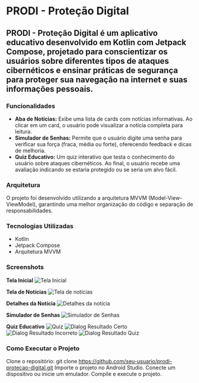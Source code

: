 # PRODI - Proteção Digital
## PRODI - Proteção Digital é um aplicativo educativo desenvolvido em Kotlin com Jetpack Compose, projetado para conscientizar os usuários sobre diferentes tipos de ataques cibernéticos e ensinar práticas de segurança para proteger sua navegação na internet e suas informações pessoais.

### Funcionalidades

- **Aba de Notícias:** Exibe uma lista de cards com notícias informativas. Ao clicar em um card, o usuário pode visualizar a notícia completa para leitura.
- **Simulador de Senhas:** Permite que o usuário digite uma senha para verificar sua força (fraca, média ou forte), oferecendo feedback e dicas de melhoria.
- **Quiz Educativo:** Um quiz interativo que testa o conhecimento do usuário sobre ataques cibernéticos. Ao final, o usuário recebe uma avaliação indicando se estaria protegido ou se seria um alvo fácil.

### Arquitetura
O projeto foi desenvolvido utilizando a arquitetura MVVM (Model-View-ViewModel), garantindo uma melhor organização do código e separação de responsabilidades.

### Tecnologias Utilizadas
- Kotlin
- Jetpack Compose
- Arquitetura MVVM

### Screenshots

**Tela Inicial**
![Tela Inicial](telainicial.png)

**Tela de Notícias**
![Tela de notícias](telanoticias.png)

**Detalhes da Notícia**
![Detalhes da notícia](telanoticiacompleta.png)

**Simulador de Senhas**
![Simulador de Senhas](telasenha.png)

**Quiz Educativo**
![Quiz](telaquiz.png)
![Dialog Resultado Certo](resultadocerto.png)
![Dialog Resultado Incorreto](resultadoincorreto.png)
![Dialog Resultado Quiz](resultadoquiz.png)

### Como Executar o Projeto
Clone o repositório:
git clone https://github.com/seu-usuario/prodi-protecao-digital.git
Importe o projeto no Android Studio.
Conecte um dispositivo ou inicie um emulador.
Compile e execute o projeto.
